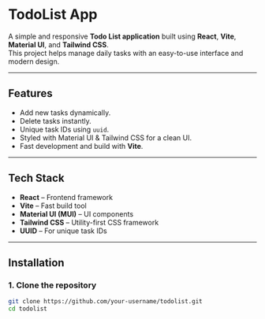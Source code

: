 # TodoList App

A simple and responsive **Todo List application** built using **React**, **Vite**, **Material UI**, and **Tailwind CSS**.  
This project helps manage daily tasks with an easy-to-use interface and modern design.

---

## Features
- Add new tasks dynamically.
- Delete tasks instantly.
- Unique task IDs using `uuid`.
- Styled with Material UI & Tailwind CSS for a clean UI.
- Fast development and build with **Vite**.

---

## Tech Stack
- **React** – Frontend framework
- **Vite** – Fast build tool
- **Material UI (MUI)** – UI components
- **Tailwind CSS** – Utility-first CSS framework
- **UUID** – For unique task IDs

---

## Installation

### 1. Clone the repository
```bash
git clone https://github.com/your-username/todolist.git
cd todolist

